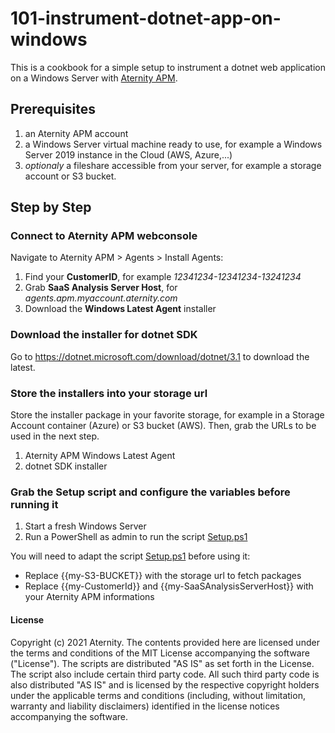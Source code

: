 # 101-instrument-dotnet-app-on-windows

This is a cookbook for a simple setup to instrument a dotnet web application on a Windows Server with [Aternity APM](https://www.aternity.com/application-performance-monitoring/).

## Prerequisites

1. an Aternity APM account
2. a Windows Server virtual machine ready to use, for example a Windows Server 2019 instance in the Cloud (AWS, Azure,...)
3. *optionaly* a fileshare accessible from your server, for example a storage account or S3 bucket.

## Step by Step

### Connect to Aternity APM webconsole

Navigate to Aternity APM > Agents > Install Agents:

1. Find your **CustomerID**, for example *12341234-12341234-13241234*
2. Grab **SaaS Analysis Server Host**, for *agents.apm.myaccount.aternity.com*
3. Download the **Windows Latest Agent** installer 

### Download the installer for dotnet SDK

Go to https://dotnet.microsoft.com/download/dotnet/3.1 to download the latest.

### Store the installers into your storage url

Store the installer package in your favorite storage, for example in a Storage Account container (Azure) or S3 bucket (AWS). Then, grab the URLs to be used in the next step.

1. Aternity APM Windows Latest Agent
2. dotnet SDK installer

### Grab the Setup script and configure the variables before running it

1. Start a fresh Windows Server
2. Run a PowerShell as admin to run the script [Setup.ps1](Setup.ps1)

You will need to adapt the script [Setup.ps1](Setup.ps1) before using it:

- Replace {{my-S3-BUCKET}} with the storage url to fetch packages
- Replace {{my-CustomerId}} and {{my-SaaSAnalysisServerHost}} with your Aternity APM informations

#### License
Copyright (c) 2021 Aternity. The contents provided here are licensed under the terms and conditions of the MIT License accompanying the software ("License"). The scripts are distributed "AS IS" as set forth in the License. The script also include certain third party code. All such third party code is also distributed "AS IS" and is licensed by the respective copyright holders under the applicable terms and conditions (including, without limitation, warranty and liability disclaimers) identified in the license notices accompanying the software.
